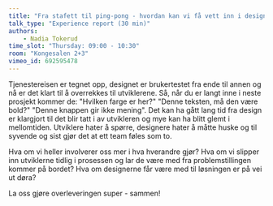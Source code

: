 ```yaml
---
title: "Fra stafett til ping-pong - hvordan kan vi få vett inn i design-handoff?"
talk_type: "Experience report (30 min)"
authors:
    - Nadia Tokerud
time_slot: "Thursday: 09:00 - 10:30"
room: "Kongesalen 2+3"
vimeo_id: 692595478
---
```

Tjenestereisen er tegnet opp, designet er brukertestet fra ende til annen og nå er det klart til å overrekkes til utviklerene. Så, når du er langt inne i neste prosjekt kommer de: "Hvilken farge er her?" "Denne teksten, må den være bold?" "Denne knappen gir ikke mening". Det kan ha gått lang tid fra design er klargjort til det blir tatt i av utvikleren og mye kan ha blitt glemt i mellomtiden. Utviklere hater å spørre, designere hater å måtte huske og til syvende og sist gjør det at ett team føles som to.

Hva om vi heller involverer oss mer i hva hverandre gjør? Hva om vi slipper inn utviklerne tidlig i prosessen og lar de være med fra problemstillingen kommer på bordet? Hva om designerne får være med til løsningen er på vei ut døra?

La oss gjøre overleveringen super - sammen!
